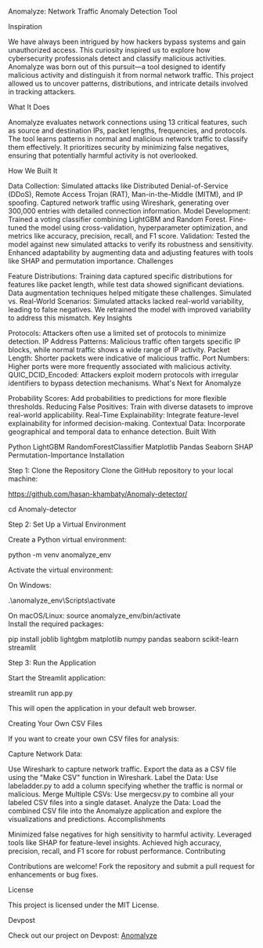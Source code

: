 Anomalyze: Network Traffic Anomaly Detection Tool

Inspiration

We have always been intrigued by how hackers bypass systems and gain unauthorized access. This curiosity inspired us to explore how cybersecurity professionals detect and classify malicious activities. Anomalyze was born out of this pursuit—a tool designed to identify malicious activity and distinguish it from normal network traffic. This project allowed us to uncover patterns, distributions, and intricate details involved in tracking attackers.

What It Does

Anomalyze evaluates network connections using 13 critical features, such as source and destination IPs, packet lengths, frequencies, and protocols. The tool learns patterns in normal and malicious network traffic to classify them effectively. It prioritizes security by minimizing false negatives, ensuring that potentially harmful activity is not overlooked.

How We Built It

Data Collection:
Simulated attacks like Distributed Denial-of-Service (DDoS), Remote Access Trojan (RAT), Man-in-the-Middle (MITM), and IP spoofing.
Captured network traffic using Wireshark, generating over 300,000 entries with detailed connection information.
Model Development:
Trained a voting classifier combining LightGBM and Random Forest.
Fine-tuned the model using cross-validation, hyperparameter optimization, and metrics like accuracy, precision, recall, and F1 score.
Validation:
Tested the model against new simulated attacks to verify its robustness and sensitivity.
Enhanced adaptability by augmenting data and adjusting features with tools like SHAP and permutation importance.
Challenges

Feature Distributions: Training data captured specific distributions for features like packet length, while test data showed significant deviations. Data augmentation techniques helped mitigate these challenges.
Simulated vs. Real-World Scenarios: Simulated attacks lacked real-world variability, leading to false negatives. We retrained the model with improved variability to address this mismatch.
Key Insights

Protocols: Attackers often use a limited set of protocols to minimize detection.
IP Address Patterns: Malicious traffic often targets specific IP blocks, while normal traffic shows a wide range of IP activity.
Packet Length: Shorter packets were indicative of malicious traffic.
Port Numbers: Higher ports were more frequently associated with malicious activity.
QUIC_DCID_Encoded: Attackers exploit modern protocols with irregular identifiers to bypass detection mechanisms.
What's Next for Anomalyze

Probability Scores: Add probabilities to predictions for more flexible thresholds.
Reducing False Positives: Train with diverse datasets to improve real-world applicability.
Real-Time Explainability: Integrate feature-level explainability for informed decision-making.
Contextual Data: Incorporate geographical and temporal data to enhance detection.
Built With

Python
LightGBM
RandomForestClassifier
Matplotlib
Pandas
Seaborn
SHAP
Permutation-Importance
Installation

Step 1: Clone the Repository
Clone the GitHub repository to your local machine:

https://github.com/hasan-khambaty/Anomaly-detector/ 

cd Anomaly-detector  

Step 2: Set Up a Virtual Environment

Create a Python virtual environment:

python -m venv anomalyze_env  

Activate the virtual environment:

On Windows:

.\anomalyze_env\Scripts\activate  

On macOS/Linux:
source anomalyze_env/bin/activate  
Install the required packages:

pip install joblib lightgbm matplotlib numpy pandas seaborn scikit-learn streamlit 

Step 3: Run the Application

Start the Streamlit application:

streamlit run app.py  

This will open the application in your default web browser.

Creating Your Own CSV Files

If you want to create your own CSV files for analysis:

Capture Network Data:

Use Wireshark to capture network traffic.
Export the data as a CSV file using the "Make CSV" function in Wireshark.
Label the Data:
Use labeladder.py to add a column specifying whether the traffic is normal or malicious.
Merge Multiple CSVs:
Use mergecsv.py to combine all your labeled CSV files into a single dataset.
Analyze the Data:
Load the combined CSV file into the Anomalyze application and explore the visualizations and predictions.
Accomplishments

Minimized false negatives for high sensitivity to harmful activity.
Leveraged tools like SHAP for feature-level insights.
Achieved high accuracy, precision, recall, and F1 score for robust performance.
Contributing

Contributions are welcome! Fork the repository and submit a pull request for enhancements or bug fixes.

License

This project is licensed under the MIT License.

Devpost

Check out our project on Devpost: [Anomalyze](https://devpost.com/software/anomalyze)
